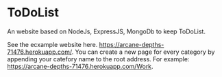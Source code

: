 # ToDoList
An website based on NodeJs, ExpressJS, MongoDb to keep ToDoList.  

See the ecxample website here. https://arcane-depths-71476.herokuapp.com/. You can create a new page for every category by appending your catefory name to the root address. 
For example: https://arcane-depths-71476.herokuapp.com/Work.
